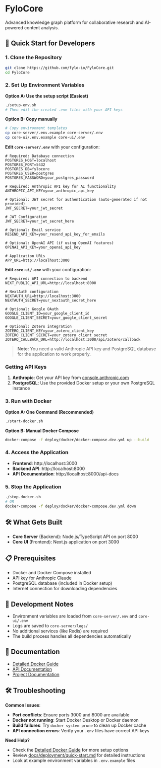 # FyloCore

Advanced knowledge graph platform for collaborative research and AI-powered content analysis.

## 🚀 Quick Start for Developers

### 1. Clone the Repository
```bash
git clone https://github.com/fylo-io/FyloCore.git
cd FyloCore
```

### 2. Set Up Environment Variables

**Option A: Use the setup script (Easiest)**
```bash
./setup-env.sh
# Then edit the created .env files with your API keys
```

**Option B: Copy manually**
```bash
# Copy environment templates
cp core-server/.env.example core-server/.env
cp core-ui/.env.example core-ui/.env
```

**Edit `core-server/.env`** with your configuration:
```env
# Required: Database connection
POSTGRES_HOST=localhost
POSTGRES_PORT=5432
POSTGRES_DB=fylocore
POSTGRES_USER=postgres
POSTGRES_PASSWORD=your_postgres_password

# Required: Anthropic API key for AI functionality  
ANTHROPIC_API_KEY=your_anthropic_api_key

# Optional: JWT secret for authentication (auto-generated if not provided)
JWT_SECRET=your_jwt_secret

# JWT Configuration
JWT_SECRET=your_jwt_secret_here

# Optional: Email service
RESEND_API_KEY=your_resend_api_key_for_emails

# Optional: OpenAI API (if using OpenAI features)
OPENAI_API_KEY=your_openai_api_key

# Application URLs
APP_URL=http://localhost:3000
```

**Edit `core-ui/.env`** with your configuration:
```env
# Required: API connection to backend
NEXT_PUBLIC_API_URL=http://localhost:8000

# NextAuth configuration
NEXTAUTH_URL=http://localhost:3000
NEXTAUTH_SECRET=your_nextauth_secret_here

# Optional: Google OAuth
GOOGLE_CLIENT_ID=your_google_client_id
GOOGLE_CLIENT_SECRET=your_google_client_secret

# Optional: Zotero integration
ZOTERO_CLIENT_KEY=your_zotero_client_key
ZOTERO_CLIENT_SECRET=your_zotero_client_secret
ZOTERO_CALLBACK_URL=http://localhost:3000/api/zotero/callback
```

> **Note**: You need a valid Anthropic API key and PostgreSQL database for the application to work properly.

### Getting API Keys

1. **Anthropic**: Get your API key from [console.anthropic.com](https://console.anthropic.com)
2. **PostgreSQL**: Use the provided Docker setup or your own PostgreSQL instance

### 3. Run with Docker

**Option A: One Command (Recommended)**
```bash
./start-docker.sh
```

**Option B: Manual Docker Compose**
```bash
docker-compose -f deploy/docker/docker-compose.dev.yml up --build
```

### 4. Access the Application

- **Frontend**: http://localhost:3000
- **Backend API**: http://localhost:8000
- **API Documentation**: http://localhost:8000/api-docs

### 5. Stop the Application
```bash
./stop-docker.sh
# OR
docker-compose -f deploy/docker/docker-compose.dev.yml down
```

## 🛠️ What Gets Built

- **Core Server** (Backend): Node.js/TypeScript API on port 8000
- **Core UI** (Frontend): Next.js application on port 3000

## 📋 Prerequisites

- Docker and Docker Compose installed
- API key for Anthropic Claude
- PostgreSQL database (included in Docker setup)
- Internet connection for downloading dependencies

## 🔧 Development Notes

- Environment variables are loaded from `core-server/.env` and `core-ui/.env`
- Logs are saved to `core-server/logs/`
- No additional services (like Redis) are required
- The build process handles all dependencies automatically

## 📖 Documentation

- [Detailed Docker Guide](DOCKER.md)
- [API Documentation](docs/api/README.md)
- [Project Documentation](docs/README.md)

## 🛠️ Troubleshooting

**Common Issues:**
- **Port conflicts**: Ensure ports 3000 and 8000 are available
- **Docker not running**: Start Docker Desktop or Docker daemon
- **Build failures**: Try `docker system prune` to clean up Docker cache
- **API connection errors**: Verify your `.env` files have correct API keys

**Need Help?**
- Check the [Detailed Docker Guide](DOCKER.md) for more setup options
- Review [docs/deployment/quick-start.md](docs/deployment/quick-start.md) for detailed instructions
- Look at example environment variables in `.env.example` files